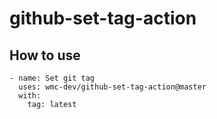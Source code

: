 # github-set-tag-action  
## How to use
````
- name: Set git tag
  uses: wmc-dev/github-set-tag-action@master
  with:
    tag: latest
````